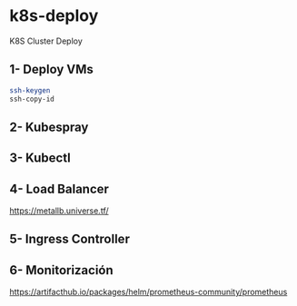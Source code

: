 # k8s-deploy

K8S Cluster Deploy

## 1- Deploy VMs

```bash
ssh-keygen  
ssh-copy-id  
```

## 2- Kubespray

## 3- Kubectl  

## 4- Load Balancer

<https://metallb.universe.tf/>

## 5- Ingress Controller

## 6- Monitorización

<https://artifacthub.io/packages/helm/prometheus-community/prometheus>
